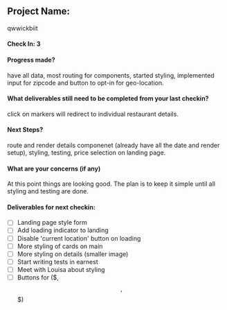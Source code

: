 ## Project Name:
qwwickbiit

#### Check In: 3


#### Progress made?
have all data, most routing for components, started styling, implemented input for zipcode and button to opt-in for geo-location. 

#### What deliverables still need to be completed from your last checkin?
click on markers will redirect to individual restaurant details.

#### Next Steps?
route and render details componenet (already have all the date and render setup), styling, testing, price selection on landing page.

#### What are your concerns (if any)
At this point things are looking good. The plan is to keep it simple until all styling and testing are done.  

#### Deliverables for next checkin:

- [ ] Landing page style form
- [ ] Add loading indicator to landing
- [ ] Disable 'current location' button on loading
- [ ] More styling of cards on main
- [ ] More styling on details (smaller image)
- [ ] Start writing tests in earnest
- [ ] Meet with Louisa about styling
- [ ] Buttons for ($, $$, $$$)
